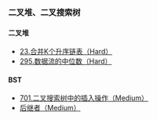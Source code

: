 ### 二叉堆、二叉搜索树

#### 二叉堆
- [23.合并K个升序链表（Hard）](https://github.com/hearthstones/algorithm/blob/main/category/%E4%B8%83%E3%80%81%E4%BA%8C%E5%8F%89%E5%A0%86%E4%B8%8E%E4%BA%8C%E5%8F%89%E6%90%9C%E7%B4%A2%E6%A0%91/MergeKSortedLists.java)
- [295.数据流的中位数（Hard）](https://github.com/hearthstones/algorithm/blob/main/category/%E4%B8%83%E3%80%81%E4%BA%8C%E5%8F%89%E5%A0%86%E4%B8%8E%E4%BA%8C%E5%8F%89%E6%90%9C%E7%B4%A2%E6%A0%91/FindMedianFromDataStream.java)

#### BST
- [701.二叉搜索树中的插入操作（Medium）](https://github.com/hearthstones/algorithm/blob/main/category/%E4%B8%83%E3%80%81%E4%BA%8C%E5%8F%89%E5%A0%86%E4%B8%8E%E4%BA%8C%E5%8F%89%E6%90%9C%E7%B4%A2%E6%A0%91/InsertIntoABinarySearchTree.java)
- [后继者（Medium）](https://github.com/hearthstones/algorithm/blob/main/category/%E4%B8%83%E3%80%81%E4%BA%8C%E5%8F%89%E5%A0%86%E4%B8%8E%E4%BA%8C%E5%8F%89%E6%90%9C%E7%B4%A2%E6%A0%91/SuccessorLcci.java)
